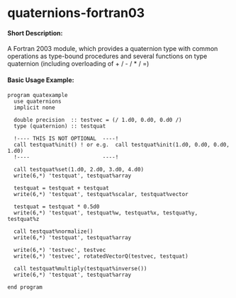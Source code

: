 quaternions-fortran03
=====================

#### Short Description:
A Fortran 2003 module, which provides a quaternion type with common operations as type-bound procedures and several functions on type quaternion (including overloading of + / - / * / =)

#### Basic Usage Example:

```FORTRAN
program quatexample
  use quaternions
  implicit none
	
  double precision  :: testvec = (/ 1.d0, 0.d0, 0.d0 /)  
  type (quaternion) :: testquat

  !---- THIS IS NOT OPTIONAL  ----!
  call testquat%init() ! or e.g.  call testquat%init(1.d0, 0.d0, 0.d0, 1.d0) 
  !----                       ----!

  call testquat%set(1.d0, 2.d0, 3.d0, 4.d0)
  write(6,*) 'testquat', testquat%array

  testquat = testquat + testquat
  write(6,*) 'testquat', testquat%scalar, testquat%vector

  testquat = testquat * 0.5d0
  write(6,*) 'testquat', testquat%w, testquat%x, testquat%y, testquat%z

  call testquat%normalize()
  write(6,*) 'testquat', testquat%array

  write(6,*) 'testvec', testvec
  write(6,*) 'testvec', rotatedVectorQ(testvec, testquat)  

  call testquat%multiply(testquat%inverse())
  write(6,*) 'testquat', testquat%array 

end program
```
